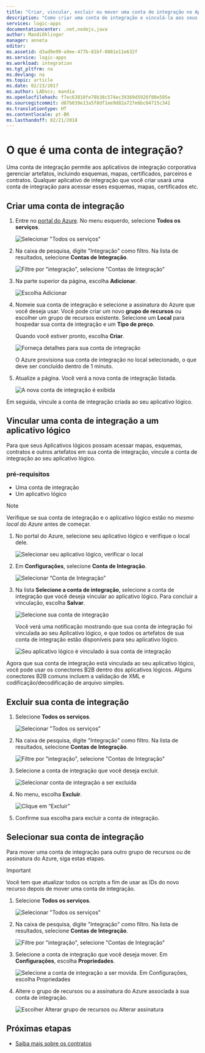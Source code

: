 ```yaml
---
title: "Criar, vincular, excluir ou mover uma conta de integração no Aplicativo Lógico do Azure | Microsoft Docs"
description: "Como criar uma conta de integração e vinculá-la aos seus aplicativos lógicos"
services: logic-apps
documentationcenter: .net,nodejs,java
author: MandiOhlinger
manager: anneta
editor: 
ms.assetid: d3ad9e99-a9ee-477b-81bf-0881e11e632f
ms.service: logic-apps
ms.workload: integration
ms.tgt_pltfrm: na
ms.devlang: na
ms.topic: article
ms.date: 02/23/2017
ms.author: LADocs; mandia
ms.openlocfilehash: f7ec63810fe78b38c574ec39369d5926f80e595e
ms.sourcegitcommit: d87b039e13a5f8df1ee9d82a727e6bc04715c341
ms.translationtype: HT
ms.contentlocale: pt-BR
ms.lasthandoff: 02/21/2018
---
```

# <a name="what-is-an-integration-account"></a>O que é uma conta de integração?

Uma conta de integração permite aos aplicativos de integração corporativa gerenciar artefatos, incluindo esquemas, mapas, certificados, parceiros e contratos. Qualquer aplicativo de integração que você criar usará uma conta de integração para acessar esses esquemas, mapas, certificados etc.

## <a name="create-an-integration-account"></a>Criar uma conta de integração

1.  Entre no [portal do Azure](http://portal.azure.com "portal do Azure"). No menu esquerdo, selecione **Todos os serviços**.

    ![Selecionar "Todos os serviços"](./media/logic-apps-enterprise-integration-accounts/account-1.png)

2. Na caixa de pesquisa, digite "Integração" como filtro. Na lista de resultados, selecione **Contas de Integração**.

    ![Filtre por "integração", selecione "Contas de Integração"](./media/logic-apps-enterprise-integration-accounts/account-2.png)  

3. Na parte superior da página, escolha **Adicionar**.

    ![Escolha Adicionar](./media/logic-apps-enterprise-integration-accounts/account-3.png)

4. Nomeie sua conta de integração e selecione a assinatura do Azure que você deseja usar. Você pode criar um novo **grupo de recursos** ou escolher um grupo de recursos existente. Selecione um **Local** para hospedar sua conta de integração e um **Tipo de preço**. 

    Quando você estiver pronto, escolha **Criar**.

    ![Forneça detalhes para sua conta de integração](./media/logic-apps-enterprise-integration-accounts/account-4.png)

    O Azure provisiona sua conta de integração no local selecionado, o que deve ser concluído dentro de 1 minuto.

5. Atualize a página. Você verá a nova conta de integração listada.

    ![A nova conta de integração é exibida](./media/logic-apps-enterprise-integration-accounts/account-5.png) 

Em seguida, vincule a conta de integração criada ao seu aplicativo lógico. 

## <a name="link-an-integration-account-to-a-logic-app"></a>Vincular uma conta de integração a um aplicativo lógico

Para que seus Aplicativos lógicos possam acessar mapas, esquemas, contratos e outros artefatos em sua conta de integração, vincule a conta de integração ao seu aplicativo lógico.

### <a name="prerequisites"></a>pré-requisitos

* Uma conta de integração
* Um aplicativo lógico

> [!NOTE] 
> Verifique se sua conta de integração e o aplicativo lógico estão no *mesmo local do Azure* antes de começar.


1. No portal do Azure, selecione seu aplicativo lógico e verifique o local dele.

    ![Selecionar seu aplicativo lógico, verificar o local](./media/logic-apps-enterprise-integration-accounts/linkaccount-1.png)

2. Em **Configurações**, selecione **Conta de Integração**.

    ![Selecionar “Conta de Integração”](./media/logic-apps-enterprise-integration-accounts/linkaccount-2.png)

3. Na lista **Selecione a conta de integração**, selecione a conta de integração que você deseja vincular ao aplicativo lógico. Para concluir a vinculação, escolha **Salvar**.

    ![Selecione sua conta de integração](./media/logic-apps-enterprise-integration-accounts/linkaccount-3.png)

    Você verá uma notificação mostrando que sua conta de integração foi vinculada ao seu Aplicativo lógico, e que todos os artefatos de sua conta de integração estão disponíveis para seu aplicativo lógico.

    ![Seu aplicativo lógico é vinculado à sua conta de integração](./media/logic-apps-enterprise-integration-accounts/linkaccount-5.png)

Agora que sua conta de integração está vinculada ao seu aplicativo lógico, você pode usar os conectores B2B dentro dos aplicativos lógicos. Alguns conectores B2B comuns incluem a validação de XML e codificação/decodificação de arquivo simples.  

## <a name="delete-your-integration-account"></a>Excluir sua conta de integração

1. Selecione **Todos os serviços**.

    ![Selecionar "Todos os serviços"](./media/logic-apps-enterprise-integration-accounts/account-1.png)

2. Na caixa de pesquisa, digite "Integração" como filtro. Na lista de resultados, selecione **Contas de Integração**.

    ![Filtre por "integração", selecione "Contas de Integração"](./media/logic-apps-enterprise-integration-accounts/account-2.png)  

3. Selecione a conta de integração que você deseja excluir.

    ![Selecionar conta de integração a ser excluída](./media/logic-apps-enterprise-integration-accounts/account-5.png)

4. No menu, escolha **Excluir**.

    ![Clique em “Excluir”](./media/logic-apps-enterprise-integration-accounts/delete.png)

5. Confirme sua escolha para excluir a conta de integração.

## <a name="move-your-integration-account"></a>Selecionar sua conta de integração

Para mover uma conta de integração para outro grupo de recursos ou de assinatura do Azure, siga estas etapas.

> [!IMPORTANT]
> Você tem que atualizar todos os scripts a fim de usar as IDs do novo recurso depois de mover uma conta de integração.

1. Selecione **Todos os serviços**.

    ![Selecionar "Todos os serviços"](./media/logic-apps-enterprise-integration-accounts/account-1.png)

2. Na caixa de pesquisa, digite "Integração" como filtro. Na lista de resultados, selecione **Contas de Integração**.

    ![Filtre por "integração", selecione "Contas de Integração"](./media/logic-apps-enterprise-integration-accounts/account-2.png)

3. Selecione a conta de integração que você deseja mover. Em **Configurações**, escolha **Propriedades**.

    ![Selecione a conta de integração a ser movida. Em Configurações, escolha Propriedades](./media/logic-apps-enterprise-integration-accounts/move.png)

5. Altere o grupo de recursos ou a assinatura do Azure associada à sua conta de integração.

    ![Escolher Alterar grupo de recursos ou Alterar assinatura](./media/logic-apps-enterprise-integration-accounts/move-2.png)

## <a name="next-steps"></a>Próximas etapas
* [Saiba mais sobre os contratos](../logic-apps/logic-apps-enterprise-integration-agreements.md "Saiba mais sobre os contratos de integração corporativa")  

